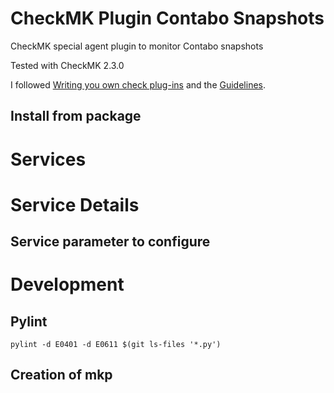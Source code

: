 # CheckMK Plugin Contabo Snapshots
CheckMK special agent plugin to monitor Contabo snapshots

Tested with CheckMK 2.3.0

I followed [Writing you own check plug-ins](https://docs.checkmk.com/master/de/devel_special_agents.html) and the [Guidelines](https://docs.checkmk.com/latest/en/dev_guidelines.html).

## Install from package

# Services

# Service Details

## Service parameter to configure

# Development

## Pylint
    pylint -d E0401 -d E0611 $(git ls-files '*.py')

## Creation of mkp
